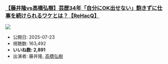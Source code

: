 ### [【藤井隆vs高橋弘樹】芸歴34年「自分にOK出せない」飽きずに仕事を続けられるワケとは？【ReHacQ】](https://www.youtube.com/watch?v=ofvpSrmt2t4)
[![](https://img.youtube.com/vi/ofvpSrmt2t4/sddefault.jpg)](https://www.youtube.com/watch?v=ofvpSrmt2t4)
-   公開日: 2025-07-23
-   視聴数: 163,492
-   **いいね数: 2,891**
-   出演者: 藤井隆, [高橋弘樹](/rehacq_fan/people/高橋弘樹 "wikilink")
